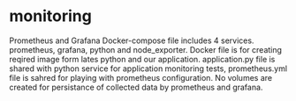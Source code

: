 # monitoring
Prometheus and Grafana 
Docker-compose file includes 4 services. prometheus, grafana, python and node_exporter.
Docker file is for creating reqired image form lates python and our application.
application.py file  is shared with python service for application monitoring tests,
prometheus.yml file is sahred for playing with prometheus configuration.
No volumes are created for persistance of collected data by prometheus and grafana.


   
